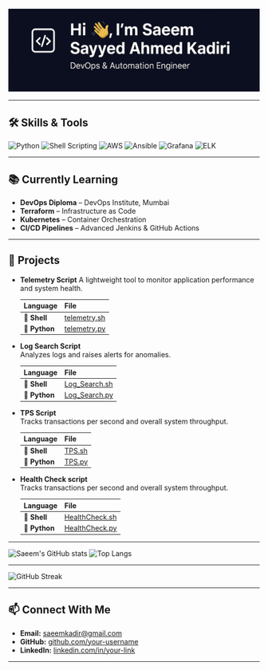 ![Banner](Image.jpg)

---

## 🛠 Skills & Tools  
![Python](https://img.shields.io/badge/Python-3776AB?style=for-the-badge&logo=python&logoColor=white)
![Shell Scripting](https://img.shields.io/badge/Shell_Scripting-4EAA25?style=for-the-badge&logo=gnu-bash&logoColor=white)
![AWS](https://img.shields.io/badge/AWS-232F3E?style=for-the-badge&logo=amazon-aws&logoColor=white)
![Ansible](https://img.shields.io/badge/Ansible-EE0000?style=for-the-badge&logo=ansible&logoColor=white)
![Grafana](https://img.shields.io/badge/Grafana-F46800?style=for-the-badge&logo=grafana&logoColor=white)
![ELK](https://img.shields.io/badge/ELK-005571?style=for-the-badge&logo=elastic&logoColor=white)

---

## 📚 Currently Learning  
- **DevOps Diploma** – DevOps Institute, Mumbai  
- **Terraform** – Infrastructure as Code  
- **Kubernetes** – Container Orchestration  
- **CI/CD Pipelines** – Advanced Jenkins & GitHub Actions  

---

## 🚀 Projects  

- **Telemetry Script**
A lightweight tool to monitor application performance and system health.

    | Language | File |
    |-----------|------|
    | 🐚 **Shell** | [telemetry.sh](telemetry.sh) |
    | 🐍 **Python** | [telemetry.py](Telemetry_Python) |

- **Log Search Script**  
  Analyzes logs and raises alerts for anomalies.
  
    | Language | File |
    |-----------|------|
    | 🐚 **Shell** | [Log_Search.sh](LOG_SEARCH) |
    | 🐍 **Python** | [Log_Search.py](Log_Search_Py) |

- **TPS Script**  
  Tracks transactions per second and overall system throughput.

    | Language | File |
    |-----------|------|
    | 🐚 **Shell** | [TPS.sh](TPS) |
    | 🐍 **Python** | [TPS.py](TPS_Py) |
  

- **Health Check script**  
  Tracks transactions per second and overall system throughput.

    | Language | File |
    |-----------|------|
    | 🐚 **Shell** | [HealthCheck.sh](HealthCheck) |
    | 🐍 **Python** | [HealthCheck.py](HealthCheck_Py) | 

---

![Saeem's GitHub stats](https://github-readme-stats.vercel.app/api?username=SAEEMSAKADIRI&show_icons=true&theme=radical)
![Top Langs](https://github-readme-stats.vercel.app/api/top-langs/?username=SAEEMSAKADIRI&layout=compact&theme=radical)

---

![GitHub Streak](https://streak-stats.demolab.com/?user=SAEEMSAKADIRI&theme=radical)

---

## 📫 Connect With Me  
- **Email:** [saeemkadir@gmail.com](mailto:saeemkadir@gmail.com)  
- **GitHub:** [github.com/your-username](https://github.com/your-username)  
- **LinkedIn:** [linkedin.com/in/your-link](https://linkedin.com/in/your-link)  

---

